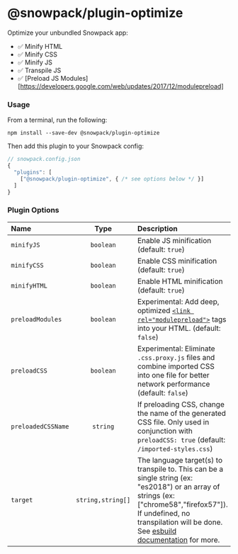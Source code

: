 # @snowpack/plugin-optimize

Optimize your unbundled Snowpack app:

- ✅ Minify HTML
- ✅ Minify CSS
- ✅ Minify JS
- ✅ Transpile JS
- ✅ [Preload JS Modules][https://developers.google.com/web/updates/2017/12/modulepreload]

### Usage

From a terminal, run the following:

```
npm install --save-dev @snowpack/plugin-optimize
```

Then add this plugin to your Snowpack config:

```js
// snowpack.config.json
{
  "plugins": [
    ["@snowpack/plugin-optimize", { /* see options below */ }]
  ]
}
```

### Plugin Options

| Name               |       Type        | Description                                                                                                                                                                                                                                                    |
| :----------------- | :---------------: | :------------------------------------------------------------------------------------------------------------------------------------------------------------------------------------------------------------------------------------------------------------- |
| `minifyJS`         |     `boolean`     | Enable JS minification (default: `true`)                                                                                                                                                                                                                       |
| `minifyCSS`        |     `boolean`     | Enable CSS minification (default: `true`)                                                                                                                                                                                                                      |
| `minifyHTML`       |     `boolean`     | Enable HTML minification (default: `true`)                                                                                                                                                                                                                     |
| `preloadModules`   |     `boolean`     | Experimental: Add deep, optimized [`<link rel="modulepreload">`](https://developers.google.com/web/updates/2017/12/modulepreload) tags into your HTML. (default: `false`)                                                                                      |
| `preloadCSS`       |     `boolean`     | Experimental: Eliminate `.css.proxy.js` files and combine imported CSS into one file for better network performance (default: `false`)                                                                                                                         |
| `preloadedCSSName` |     `string`      | If preloading CSS, change the name of the generated CSS file. Only used in conjunction with `preloadCSS: true` (default: `/imported-styles.css`)                                                                                                               |
| `target`           | `string,string[]` | The language target(s) to transpile to. This can be a single string (ex: "es2018") or an array of strings (ex: ["chrome58","firefox57"]). If undefined, no transpilation will be done. See [esbuild documentation](https://github.com/evanw/esbuild) for more. |
